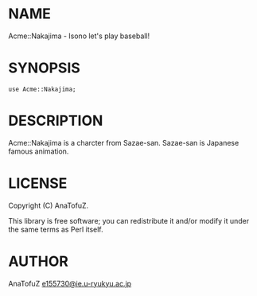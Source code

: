 # NAME

Acme::Nakajima - Isono let's play baseball!

# SYNOPSIS

    use Acme::Nakajima;

# DESCRIPTION

Acme::Nakajima is a charcter from Sazae-san.
Sazae-san is Japanese famous animation.

# LICENSE

Copyright (C) AnaTofuZ.

This library is free software; you can redistribute it and/or modify
it under the same terms as Perl itself.

# AUTHOR

AnaTofuZ <e155730@ie.u-ryukyu.ac.jp>
